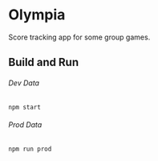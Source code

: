 # Olympia

Score tracking app for some group games.

## Build and Run

###### Dev Data

```shell
npm start
```
###### Prod Data

```shell
npm run prod
```
